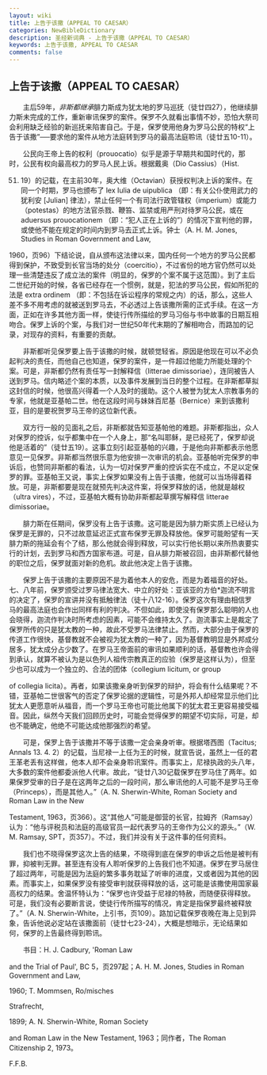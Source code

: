 ```yaml
---
layout: wiki
title: 上告于该撒（APPEAL TO CAESAR）
categories: NewBibleDictionary
description: 圣经新词典 - 上告于该撒（APPEAL TO CAESAR）
keywords: 上告于该撒, APPEAL TO CAESAR
comments: false
---
```


## 上告于该撒（APPEAL TO CAESAR）

　　主后59年，*非斯都继承*腓力斯成为犹太地的罗马巡抚（徒廿四27），他继续腓力斯未完成的工作，重新审讯保罗的案件。保罗不久就看出事情不妙，恐怕大祭司会利用缺乏经验的新巡抚来陷害自己。于是，保罗使用他身为罗马公民的特权“上告于该撒”──要求他的案件从地方法庭转到罗马的最高法庭聆讯（徒廿五10-11）。

　　公民向王帝上告的权利（prouocatio）似乎是源于早期共和国时代的，那时，公民有权向最高权力的罗马人民上诉。根据戴奥（Dio Cassius）（Hist.

51. 19）的记载，在主前30年，奥大维（Octavian）获授权判决上诉的案件。在同一个时期，罗马也颁布了 lex Iulia de uipublica （即：有关公仆使用武力的犹利安 [Julian] 律法），禁止任何一个有司法行政管辖权（imperium）或能力（potestas）的地方法官杀戮、鞭笞、监禁或用严刑对待罗马公民，或在 aduersus prouocationem （即：“犯人正在上诉的”）的情况下宣判他的罪，或使他不能在规定的时间内到罗马去正式上诉。钟士（A. H. M. Jones, Studies in Roman Government and Law,

1960，页96）下结论说，自从颁布这法律以来，国内任何一个地方的罗马公民都得到保护，不致受到长官当场的处分（coercitio），不过省份的地方官仍然可以处理一些清楚违反了成立法的案件（明显的，保罗的个案不属于这范围）。到了主后二世纪开始的时候，各省已经存在一个惯例，就是，犯法的罗马公民，假如所犯的法是 extra ordinem （即：不包括在诉讼程序的常规之内）的话，那么，这些人差不多不用考虑的就被送到罗马去，不必透过上告该撒所需的正式手续。在这一方面，正如在许多其他方面一样，使徒行传所描绘的罗马习俗与书中故事的日期互相吻合。保罗上诉的个案，与我们对一世纪50年代末期的了解相吻合，而路加的记录，对现存的资料，有重要的贡献。

　　非斯都听见保罗要上告于该撒的时候，就顿觉轻省。原因是他现在可以不必负起判决的责任，而他自己也知道，保罗的案件，是一件超过他能力所能处理的个案。可是，非斯都仍然有责任写一封解释信（litterae dimissoriae），连同被告人送到罗马。信内略述个案的本质，以及事件发展到当日的整个过程。在非斯都草拟这封信的时候，他很高兴得着一个人及时的援助。这个人被誉为犹太人宗教事务的专家，他就是亚基帕二世。他在这段时间与妹妹百尼基（Bernice）来到该撒利亚，目的是要祝贺罗马王帝的这位新代表。

　　双方行一般的见面礼之后，非斯都就告知亚基帕他的难题。非斯都指出，众人对保罗的控诉，似乎都集中在一个人身上，那“名叫耶稣，是已经死了，保罗却说他是活着的”（徒廿五19）。这事立刻引起亚基帕的兴趣，于是他向非斯都表示他愿意见一见保罗。非斯都当然很乐意为他安排一次审讯的机会。亚基帕听完保罗的申诉后，也赞同非斯都的看法，认为一切对保罗严重的控诉实在不成立，不足以定保罗的罪。亚基帕王又说，事实上保罗如果没有上告于该撒，他就可以当场得着释放。可是，非斯都要是现在就预先判决这件案，将保罗释放的话，他就是越权（ultra vires），不过，亚基帕大概有协助非斯都起草撰写解释信 litterae dimissoriae。

　　腓力斯在任期间，保罗没有上告于该撒。这可能是因为腓力斯实质上已经认为保罗是无罪的，只不过故意延迟正式宣布保罗无罪及释放他。保罗可能盼望有一天腓力斯的拖延会有个了结，那么他就会得到释放，可以实行他长期以来所热衷要实行的计划，去到罗马和西方国家布道。可是，自从腓力斯被召回，由非斯都代替他的职位之后，保罗就面对新的危机。故此他决定上告于该撒。

　　保罗上告于该撒的主要原因不是为着他本人的安危，而是为着福音的好处。七、八年前，保罗颁受过罗马律法宽大、中立的好处：亚该亚的方伯*迦流不明言的决定了，保罗的宣讲并没有抵触律法（徒十八12-16）。保罗这次有理由相信罗马的最高法庭也会作出同样有利的判决。不但如此，即使没有保罗那么聪明的人也会晓得，迦流作判决时所考虑的因素，可能不会维持太久了。迦流事实上是裁定了保罗所传的只是犹太教的一种，故此不受罗马法律禁止。然而，大部分由于保罗的传道工作很快，基督教就不会被视为犹太教的一种了，因为基督教明显是外邦成分居多，犹太成分占少数了。在罗马王帝面前的审讯如果顺利的话，基督教也许会得到承认，就算不被认为是以色列人祖传宗教真正的应验（保罗是这样认为），但至少也可以成为一个独立的、合法的团体（collegium licitum, or group

of collegia licita）。再者，如果该撒亲身听到保罗的辩护，将会有什么结果呢？不错，亚基帕二世很客气的否定了保罗论据的逻辑性，可是外邦人却经常显示他们比犹太人更愿意听从福音，而一个罗马王帝也可能比他属下的犹太君王更容易接受福音。因此，纵然今天我们回顾历史时，可能会觉得保罗的期望不切实际，可是，却也不能确定，他绝不可能达成他那强烈的希望。

　　可是，保罗上告于该撒并不等于该撒一定会亲身听审。根据塔西图（Tacitus; Annals 13. 4. 2）的记载，当尼禄一上任为王的时候，就宣告说，虽然上一任的君王革老丢有这样做，他本人却不会亲身聆讯案件。而事实上，尼禄执政的头八年，大多数的案件他都委派他人代审。故此，“徒廿八30记载保罗在罗马住了两年。如果保罗受审的日子是在这两年之后的一段时间，那么审讯他的人可能不是罗马王帝（Princeps），而是其他人。”（A. N. Sherwin-White, Roman Society and Roman Law in the New

Testament, 1963，页366）。这“其他人”可能是御营的长官，拉姆齐（Ramsay）认为：“他与评税员和法庭的高级官员一起代表罗马的王帝作为公义的源头。”（W. M. Ramsay, SPT，页357）。不过，我们并没有关于这件事的任何资料。

　　我们也不晓得保罗这次上告的结果，不晓得到底在保罗的申诉之后他是被判有罪，抑被判无罪。甚至连有没有人聆听保罗的上告我们也不知道。保罗在罗马居住了超过两年，可能是因为法庭的繁多事务耽延了听审的进度，又或者因为其他的因素。而事实上，如果保罗没有接受审判就获得释放的话，这可能是该撒使用国家最高权力的结果。舍温怀特认为：“保罗也许受益于尼禄的特赦，而随便获得释放。可是，我们没有必要断言说，使徒行传所描写的情况，肯定是指保罗最终被释放了。”（A. N. Sherwin-White，上引书，页109）。路加记载保罗夜晚在海上见到异象，告诉他说必定站在该撒面前（徒廿七23-24），大概是想暗示，无论结果如何，保罗的上告最终得到聆讯。

　　书目：H. J. Cadbury, 'Roman Law

and the Trial of Paul', BC 5，页297起；A. H. M. Jones, Studies in Roman Government and Law,

1960; T. Mommsen, Ro/misches

Strafrecht,

1899; A. N. Sherwin-White, Roman Society

and Roman Law in the New Testament, 1963；同作者，The Roman Citizenship 2, 1973。

F.F.B.






